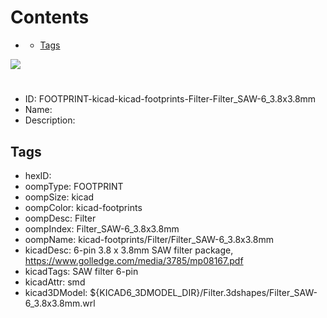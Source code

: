 



Contents
========

* [](#)
	* [Tags](#tags)
  
![][im]
# 

- ID: FOOTPRINT-kicad-kicad-footprints-Filter-Filter_SAW-6_3.8x3.8mm
- Name: 
- Description: 

## Tags

- hexID: 
- oompType: FOOTPRINT
- oompSize: kicad
- oompColor: kicad-footprints
- oompDesc: Filter
- oompIndex: Filter_SAW-6_3.8x3.8mm
- oompName: kicad-footprints/Filter/Filter_SAW-6_3.8x3.8mm
- kicadDesc: 6-pin 3.8 x 3.8mm SAW filter package, https://www.golledge.com/media/3785/mp08167.pdf
- kicadTags: SAW filter 6-pin
- kicadAttr: smd
- kicad3DModel: ${KICAD6_3DMODEL_DIR}/Filter.3dshapes/Filter_SAW-6_3.8x3.8mm.wrl



[im]: image.png
